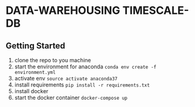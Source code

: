 # DATA-WAREHOUSING TIMESCALE-DB

## Getting Started
1. clone the repo to you machine
2. start the environment for anaconda `conda env create -f environment.yml`
3. activate env `source activate anaconda37`
4. install requirements `pip install -r requirements.txt`
3. install docker
4. start the docker container `docker-compose up`
